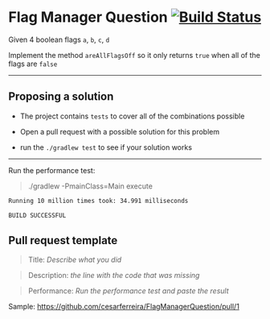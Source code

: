# Flag Manager Question [![Build Status](https://travis-ci.org/cesarferreira/FlagManagerQuestion.svg?branch=master)](https://travis-ci.org/cesarferreira/FlagManagerQuestion)

Given 4 boolean flags `a`, `b`, `c`, `d`

Implement the method `areAllFlagsOff` so it only returns `true` when all of the flags are `false`

------
## Proposing a solution

- The project contains `tests` to cover all of the combinations possible

- Open a pull request with a possible solution for this problem
 
 - run the `./gradlew test` to see if your solution works
 
 ----
 
 Run the performance test:
 > ./gradlew -PmainClass=Main execute
 
 ```bash
 Running 10 million times took: 34.991 milliseconds
 
 BUILD SUCCESSFUL

 ```
 
 ## Pull request template
 
 > Title: *Describe what you did*
 
 > Description: *the line with the code that was missing*
 
 > Performance: *Run the performance test and paste the result* 

Sample: https://github.com/cesarferreira/FlagManagerQuestion/pull/1